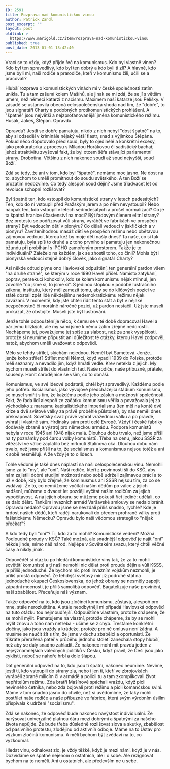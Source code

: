 ```yaml
---
ID: 2591
title: Rozprava nad komunistickou vinou
author: Patrick Zandl
post_excerpt: ""
layout: post
oldlink: >
  https://www.marigold.cz/item/rozprava-nad-komunistickou-vinou
published: true
post_date: 2013-01-01 13:42:40
---
```

<p>Vrací se to vždy, když přijde řeč na komunismus. Kdo byl vlastně vinen? Kdo byl ten spravedlivý, kdo byl ten dobrý a kdo byli ti zlí? A hlavně, kdo jsme byli mi, naši rodiče a prarodiče, kteří v komunismu žili, učili se a pracovali?</p>


<p>Hlubší rozprava o komunistických vinách mi v české společnosti zatím unikla. Tu a tam zašumí kolem Mašínů, ale jinak se mi zdá, že se jí s větším umem, než němeci katarzi z nacismu. Maximem naší katarze jsou Pelíšky. V zásadě se ustanovila obecná celospolečenská shoda nad tím, že "dobře", to jsou signatáři Charty a podobných protikomunistických prohlášení. A "špatně" jsou největší a nejzprofanovanější jména komunistického režimu. Husák, Jakeš, Štěpán. Opravdu.</p>

<p>Opravdu? Jestli se dobře pamatuju, nikdo z nich nebyl "dost špatně" na to, aby si odseděl v kriminále nějaký větší flastr, snad s výjimkou Štěpána. Pokud něco doputovalo před soud, byly to ojedinělé a konkrétní excesy, jako prokurátorka z procesu s Miladou Horákovou či sadistický bachař, jehož atraktivitu zvyšoval fakt, že byl otcem šéfa stávající parlamentní strany. Drobotina. Většinu z nich nakonec soudí až soud nejvyšší, soud Boží.</p>

<p>Zdá se tedy, že ani v tom, kdo byl "špatně", nemáme moc jasno. Ne dost na to, abychom to uměli promítnout do soudu světského. A ten Boží se prozatím nedozvíme. Co tedy alespoň soud dějin? Jsme třiadvacet let od revoluce schopni rozlišovat?</p>

<p>Byl špatně ten, kdo vstoupil do komunistické strany v letech padesátých? Ten, kdo do ní vstoupil před Pražským jarem a po něm nevystoupil? Nebo naopak ten, kdo vstoupil v letech sedmdesátých a prošel normalizací? Co je ta špatná hranice účastenství na moci? Být řadovým členem elitní strany? Bez protestu se podřizovat vůli strany, vyrábět ve fabrikách ve prospěch strany? Být vedoucím dětí v pionýru? Co dělali vedoucí v jiskřičkách a v pionýru? Zavrženíhodnou masáž dětí ve prospěch režimu nebo obětavou zájmovou vedoucí, kterou kéž by moje děti našly dnes? Ta naše, co si tak pamatuju, byla spíš to druhé a z toho prvního si pamatuju jen nekonečnou bžundu při probíhání s IPCHO zamořeným prostorem. Takže je to individiuální? Záleželo na každém, jak se zhostil toho, co činil? Mohla být i pionýrská vedoucí stejně dobrý člověk, jako signatář Charty?</p>

<p>Asi někde odtud plyne ono Havlovské odpuštění, ten generální pardon všem "na druhé straně", se kterým v roce 1990 Havel přišel. Namísto zatýkání, poprav, persekucí kohokoliv, kdo se kolem komunismu nějak mihnul, jen zdvořilé "co jsme si, to jsme si". S jedinou stopkou v podobě lustračního zákona, institutu, který měl zamezit tomu, aby se do klíčových pozici ve státě dostali zpět lidé někdejšímu nedemokratickému režimu nějak zavázaní. V momentě, kdy jste chtěli řídit tento stát a být v nějaké bezpečnostně či morálně náročné pozici, už pardon nestačil. Už jste museli prokázat, že obstojíte. Museli jste být lustrováni.</p>

<p>Jenže tohle odpouštění je něco, k čemu se v té době dopracoval Havel a pár jemu blízkých, ale my sami jsme k němu zatím zřejmě nedorostli. Nechápeme jej, považujeme jej spíše za slabost, než za znak vyspělosti, protože si neumíme připustit ani důležitost té otázky, kterou Havel zodpověl, natož, abychom uměli uvažovat o odpovědi.</p>

<p>Mělo se tehdy střílet, slýchám nejednou. Neměl být Sametová. Jenže… jenže koho střílet? Střílet mohli Němci, když vpadli 1939 do Polska, protože měli seznamy a nevadilo jim, když hmátli vedle. Krev netekla z jejich. My bychom museli střílet do vlastních řad. Naše rodiče, naše příbuzné, přátele, sousedy. Honit čarodějnice se vším, co to obnáší.</p>

<p>Komunismus, ve své ideové podstatě, chtěl být spravedlivý. Každému podle jeho potřeb. Socialismus, jako vývojově předcházející stádium komunismu, se musel smířit s tím, že každému podle jeho zásluh a možností společnosti. Fakt, že řada lidí alespoň ze začátku komunismu věřila a považovala jej za východisko z marasmu kapitalistického imperialismu (ten měl na kontě dvě krize a dvě světové války za právě proběhlé půlstoletí), by nás neměl dnes překvapovat. Sovětský svaz právě vyhrál vražednou válku a po pravdě, vyhrál ji vlastně sám. Hrdinsky sám proti celé Evropě. Vždyť i české fabriky dodávaly zbraně a výstroj pro německou armádu. Podpora komunistů nebyla v roce 1945 ani 1948 nijak malá. Dlouhou dobu trvalo, než jsme přišli na ty poznámky pod čarou volby komunistů. Třeba na cenu, jakou SSSR za vítězství ve válce zaplatilo bez mrknutí Stalinova oka. Dlouhou dobu nám trvalo, než jsme přišli na to, že socialismus a komunismus nejsou totéž a ani k sobě nesměřují. A že vždy je to o lidech.</p>

<p>Tohle vědomí je také dnes náplastí na naši celospolečenskou vinu. Nemohli jsme za to "my", ale "oni". Naši rodiče, kteří z povinnosti šli do KSČ, aby nám zajistili dobré studijní možnosti nebo sobě udrželi zajímavou práci a to už v době, kdy bylo zřejmé, že kominusmus ani SSSR nejsou tím, za co se vydávají. Že to, co nemůžeme vyčítat našim dědům po válce z jejich nadšení, můžeme o dvacet let později vyčítat našim rodičům za jejich vypočítavost. A na jejich obranu se můžeme pokusit říct jediné: udělali, co se dalo dělat. Tankům invazních armád Varšavské smlouvy se nedalo bránit. Opravdu nedalo? Opravdu jsme se nevzdali příliš snadno, rychle? Kde je hrdost našich dědů, kteří raději narukovali do předem prohrané války proti fašistickému Německu? Opravdu bylo naší vědomou strategií to "nějak přečkat"?</p>

<p>A kdo tedy byli "oni"? Ti, kdo za to mohli? Komunistické vedení? Možná. Podloudné proudy v KSČ? Také možná, ale snadnější odpověď je najít "oni" někde jinde, mimo náš národ. Nejlépe v Sovětském svazu, který chtěl věčné časy a nikdy jinak.</p>

<p>Odpovědět si otázku po hledání komunistické viny tak, že za to mohli sovětští komunisté a ti naši nemohli nic dělat proti proudu dějin a vůli KSSS, je příliš jednoduché. Že bychom nic proti invazním vojskům nezmohli, je příliš prostá odpověď. Že tehdejší světový mír již podruhé stál na jednoduché okupaci Československa, do jehož obrany se nesměly zapojit západní mocnosti, je příliš samolibá odpověď. Bagatelizuje naše provinění, naši zbabělost. Přeceňuje náš význam.</p>

<p>Takže odpověď na to, kdo jsou zločinci komunismu, zůstává, alespoň pro mne, stále nerozluštěna. A stále neodbytněji mi připadá Havlovská odpověď na tuto otázku tou nejmoudřejší. Odpouštíme vlastním, protože chápeme, že se mohli mýlit. Pamatujeme na vlastní, protože chápeme, že by se mohli mýlit znovu a toho nám netřeba - učíme se z chyb. Trestáme konkrétní zločiny, jako jsou vraždy a krádeže, protože pro ně omluva není žádná. A musíme se naučit žít s tím, že jsme v duchu zbabělci a oportunisti. Že třikráte přeražená páteř v průběhu jednoho století zanechala stopy hlubší, než aby se daly snadno zahladit. Že nakonec mohl mít pravdu jeden z nejvýznamnějších válečných politiků v Česku, když pravil, že Češi jsou jako cyklisti, neboť se nahoře hrbí a dole šlapou.</p>

<p>Dát generální odpověď na to, kdo jsou ti špatní, nakonec neumíme. Nevíme, jestli ti, kdo vstoupili do strany zla, nebo i jen ti, kteří ve zbrojovkách vyráběli zbraně milicím či v armádě a policii tu a tam zkomplikovali život nepřátelům režimu. Zda bratři Mašínové spáchali vraždu, když picli nevinného četníka, nebo zda bojovali proti režimu a picli komančskou svini. Máme v tom snadno jasno do chvíle, než si uvědomíme, že taky mohli postřílet naše rodiče a naše příbuzné ve fabrice, která svým výrobním úsilím přispívala k udržení "socialismu".</p>

<p>Zdá se nakonec, že odpověď bude nakonec navýstost individiuální. Že narýsovat univerzálně platnou čáru mezi dobrými a špatnými za našeho života nepůjde. Že bude třeba důsledně rozlišovat slova a skutky, zbabělost od pasivního protestu, zlodějinu od aktivníh odboje. Máme na to Ústav pro výzkum zločinů komunismu. A měli bychom být zvědavi na to, co vyzkoumal.</p>

<p>Hledat vinu, odhalovat zlo, je vždy těžké, když je mezi námi, když je v nás. Dozvídáme se špatné nejenom o ostatních, ale i o sobě. Ale rezignovat bychom na to neměli. Ani u ostatních, ale především ne u sebe.</p>

<p> </p>
